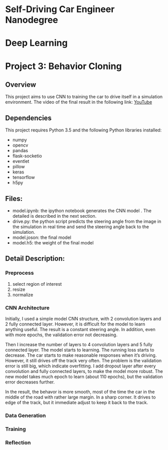 # Self-Driving Car Engineer Nanodegree
# Deep Learning
# Project 3: Behavior Cloning

## Overview
This project aims to use CNN to training the car to drive itself in a simulation environment. The video of the final result in the following link: [YouTube](https://www.youtube.com/watch?v=JLVWC8iJfss)

## Dependencies
This project requires Python 3.5 and the following Python libraries installed:

- numpy
- opencv
- pandas
- flask-socketio
- eventlet
- pillow
- keras
- tensorflow
- h5py

## Files:
- model.ipynb: the ipython notebook generates the CNN model . The detailed is described in the next section. 
- drive.py: the python script predicts the steering angle from the image in the simulation in real time and send the steering angle back to the simulation.
- model.joson: the final model
- model.h5: the weight of the final model

## Detail Description:
### Preprocess
1. select region of interest 
2. resize
3. normalize

### CNN Architecture

Initially, I used a simple model CNN structure, with 2 convolution layers and 2 fully connected layer. However, it is difficult for the model to learn anything useful. The result is a constant steering angle. In addition, even with more epochs,  the validation error not decreasing.

Then I increase the number of layers to 4 convolution layers and 5 fully connected layer. The model starts to learning. The running loss starts to decrease. The car starts to make reasonable responses when it’s driving. However, it still drives off the track very often. The problem is the validation error is still big, which indicate overfitting. I add dropout layer after every convolution and fully connected layers, to make the model more robust. The new model takes much epoch to learn (about 110 epochs), but the validation error decreases further. 

In the result, the behavor is more smooth, most of the time the car in the middle of the road with rather large margin. In a sharp corner. It drives to edge of the track, but it immediate adjust to keep it back to the track.

### Data Generation

### Training

### Reflection
